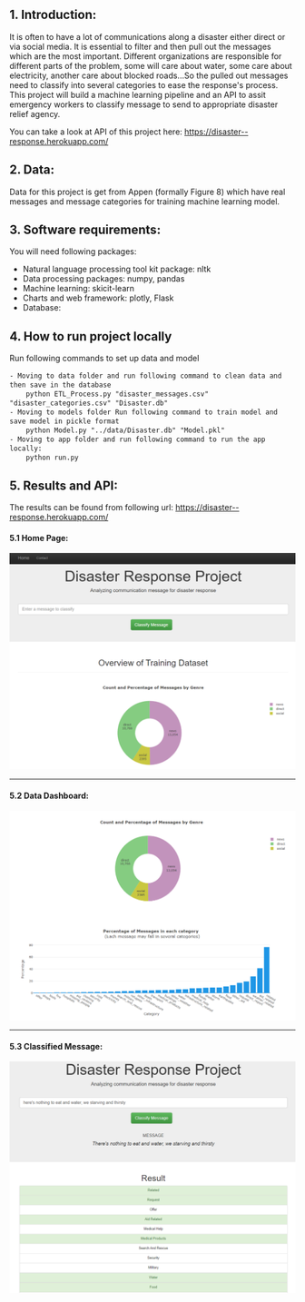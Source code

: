 ## 1. Introduction:

It is often to have a lot of communications along a disaster either direct or via social media. It is essential to filter and then pull out the messages which are the most important. Different organizations are responsible for different parts of the problem, some will care about water, some care about electricity, another care about blocked roads...So the pulled out messages need to classify into several categories to ease the response's process. This project will build a machine learning pipeline and an API to assit emergency workers to classify message to send to appropriate disaster relief agency.

You can take a look at API of this project here: https://disaster--response.herokuapp.com/

## 2. Data:
 Data for this project is get from Appen (formally Figure 8) which have real messages and message categories for training machine learning model.
 
 ## 3. Software requirements:
 You will need following packages:
 - Natural language processing tool kit package: nltk
 - Data processing packages: numpy, pandas
 - Machine learning: skicit-learn
 - Charts and web framework: plotly, Flask
 - Database: 

## 4. How to run project locally
Run following commands to set up data and model

    - Moving to data folder and run following command to clean data and then save in the database
        python ETL_Process.py "disaster_messages.csv" "disaster_categories.csv" "Disaster.db"
    - Moving to models folder Run following command to train model and save model in pickle format
        python Model.py "../data/Disaster.db" "Model.pkl"
    - Moving to app folder and run following command to run the app locally:
        python run.py
    
## 5. Results and API:
The results can be found from following url: https://disaster--response.herokuapp.com/
#### 5.1 Home Page:
![Home Page](https://github.com/KEVIN-VN642/Deployment-of-Disaster-Response-App/blob/main/Images/Home%20page.png)
*******************************************************************************************************************************
#### 5.2 Data Dashboard:
![Data Dashboard](https://github.com/KEVIN-VN642/Deployment-of-Disaster-Response-App/blob/main/Images/Dashboard.png)
*******************************************************************************************************************************
#### 5.3 Classified Message:
![Classified Message](https://github.com/KEVIN-VN642/Deployment-of-Disaster-Response-App/blob/main/Images/Classified%20message.png)

